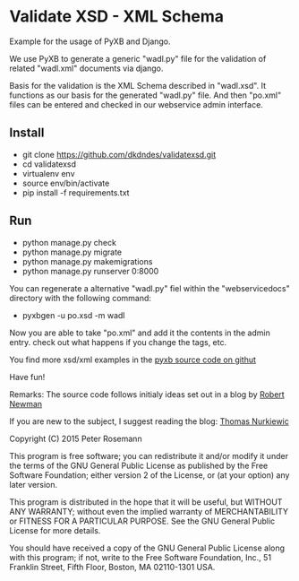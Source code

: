 Validate XSD - XML Schema
===

Example for the usage of PyXB and Django.

We use PyXB to generate a generic "wadl.py" file for the validation of related "wadl.xml" documents via django. 

Basis for the validation is the XML Schema described in "wadl.xsd". It functions as our basis for the generated "wadl.py" file. And then "po.xml" files can be entered and checked in our webservice admin interface.

Install
-------
* git clone https://github.com/dkdndes/validatexsd.git
* cd validatexsd
* virtualenv env
* source env/bin/activate
* pip install -f requirements.txt

Run
---
* python manage.py check 
* python manage.py migrate 
* python manage.py makemigrations
* python manage.py runserver 0:8000

You can regenerate a alternative "wadl.py" fiel within the "webservicedocs" directory with the following command:

* pyxbgen -u po.xsd -m wadl

Now you are able to take "po.xml" and add it the contents in the admin entry. check out what happens if you change the tags, etc. 

You find more xsd/xml examples in the [pyxb source code on githut](https://github.com/pabigot/pyxb/)

Have fun!

Remarks: The source code follows initialy ideas set out in a blog by [Robert Newman](http://www.robertnewmanconsulting.com/blog/2013/apr/03/using-pyxb-django-validate-xml-docs-xsd-schemas/)

If you are new to the subject, I suggest reading the blog: [Thomas Nurkiewic](http://www.nurkiewicz.com/2012/01/gentle-introduction-to-wadl-in-java.html)

Copyright (C) 2015 Peter Rosemann

This program is free software; you can redistribute it and/or modify it under the terms of the GNU General Public License as published by the Free Software Foundation; either version 2 of the License, or (at your option) any later version.

This program is distributed in the hope that it will be useful,
but WITHOUT ANY WARRANTY; without even the implied warranty of MERCHANTABILITY or FITNESS FOR A PARTICULAR PURPOSE.  See the GNU General Public License for more details.

You should have received a copy of the GNU General Public License along with this program; if not, write to the Free Software Foundation, Inc.,
51 Franklin Street, Fifth Floor, Boston, MA 02110-1301 USA.
